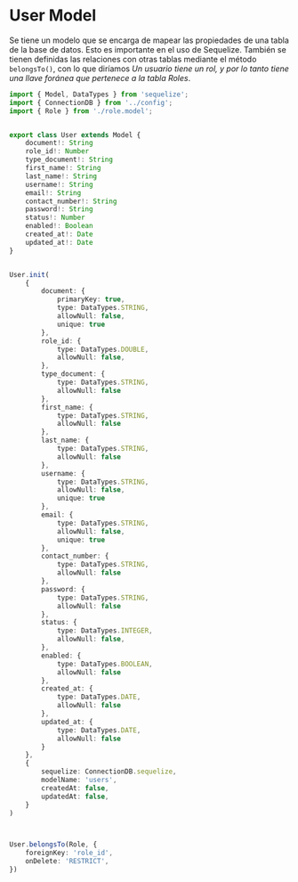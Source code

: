 # User Model

Se tiene un modelo que se encarga de mapear las propiedades de una tabla de la base de datos. Esto es importante en el uso de Sequelize. También se tienen definidas las relaciones con otras tablas mediante el método `belongsTo()`, con lo que diríamos *Un usuario tiene un rol, y por lo tanto tiene una llave foránea que pertenece a la tabla Roles*.

```ts
import { Model, DataTypes } from 'sequelize';
import { ConnectionDB } from '../config';
import { Role } from './role.model';


export class User extends Model {
    document!: String
    role_id!: Number
    type_document!: String
    first_name!: String
    last_name!: String
    username!: String
    email!: String
    contact_number!: String
    password!: String
    status!: Number
    enabled!: Boolean
    created_at!: Date
    updated_at!: Date
}


User.init(
    {
        document: {
            primaryKey: true,
            type: DataTypes.STRING,
            allowNull: false,
            unique: true
        },
        role_id: {
            type: DataTypes.DOUBLE,
            allowNull: false,
        },
        type_document: {
            type: DataTypes.STRING,
            allowNull: false
        },
        first_name: {
            type: DataTypes.STRING,
            allowNull: false
        },
        last_name: {
            type: DataTypes.STRING,
            allowNull: false
        },
        username: {
            type: DataTypes.STRING,
            allowNull: false,
            unique: true
        },
        email: {
            type: DataTypes.STRING,
            allowNull: false,
            unique: true
        },
        contact_number: {
            type: DataTypes.STRING,
            allowNull: false
        },
        password: {
            type: DataTypes.STRING,
            allowNull: false
        },
        status: {
            type: DataTypes.INTEGER,
            allowNull: false,
        },
        enabled: {
            type: DataTypes.BOOLEAN,
            allowNull: false
        },
        created_at: {
            type: DataTypes.DATE,
            allowNull: false
        },
        updated_at: {
            type: DataTypes.DATE,
            allowNull: false
        }
    },
    {
        sequelize: ConnectionDB.sequelize,
        modelName: 'users',
        createdAt: false,
        updatedAt: false,
    }
)



User.belongsTo(Role, {
    foreignKey: 'role_id',
    onDelete: 'RESTRICT',
})
```
